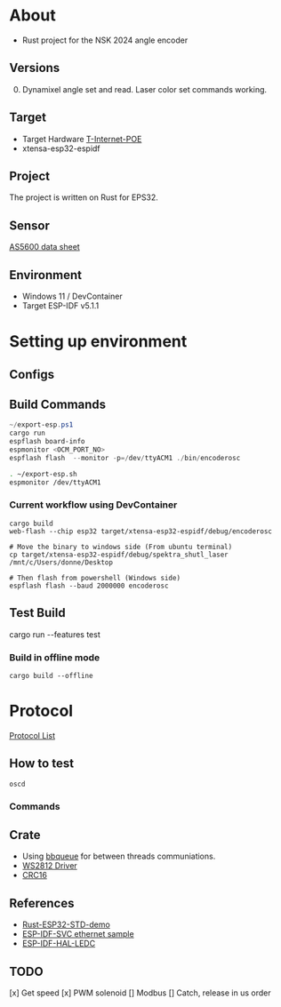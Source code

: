 # About
- Rust project for the NSK 2024 angle encoder
## Versions
0. Dynamixel angle set and read. Laser color set commands working.

## Target
- Target Hardware [T-Internet-POE](https://www.lilygo.cc/products/t-internet-poe)
- xtensa-esp32-espidf

## Project
The project is written on Rust for EPS32.

## Sensor
[AS5600 data sheet](https://www.mouser.com/pdfdocs/AMS_AS5600_Datasheet_EN.PDF)

## Environment
- Windows 11 / DevContainer
- Target ESP-IDF v5.1.1

# Setting up environment

## Configs

## Build Commands
```PowerShell
~/export-esp.ps1
cargo run
espflash board-info
espmonitor <OCM_PORT_NO>
espflash flash  --monitor -p=/dev/ttyACM1 ./bin/encoderosc
```

```Bash
. ~/export-esp.sh
espmonitor /dev/ttyACM1
```

### Current workflow using DevContainer
```DevContainer
cargo build
web-flash --chip esp32 target/xtensa-esp32-espidf/debug/encoderosc

# Move the binary to windows side (From ubuntu terminal)
cp target/xtensa-esp32-espidf/debug/spektra_shutl_laser /mnt/c/Users/donne/Desktop

# Then flash from powershell (Windows side)
espflash flash --baud 2000000 encoderosc
```

## Test Build
cargo run --features test

### Build in offline mode
```
cargo build --offline
```

# Protocol
[Protocol List](https://docs.google.com/spreadsheets/d/1DaNTpB7jWGoRZkjAx4mv4fX9doqdj3NTubLn8uKJP9o/edit?usp=sharing)

## How to test
```
oscd
```

### Commands

## Crate
- Using [bbqueue](https://docs.rs/bbqueue/latest/bbqueue/) for between threads communiations.
- [WS2812 Driver](https://github.com/cat-in-136/ws2812-esp32-rmt-driver/tree/main)
- [CRC16](https://docs.rs/crc16/latest/crc16/)

## References
- [Rust-ESP32-STD-demo](https://github.com/ivmarkov/rust-esp32-std-demo/blob/main/src/main.rs)
- [ESP-IDF-SVC ethernet sample](https://github.com/esp-rs/esp-idf-svc/blob/master/examples/eth.rs)
- [ESP-IDF-HAL-LEDC](https://github.com/esp-rs/esp-idf-hal/blob/master/examples/ledc_threads.rs)
## TODO
[x] Get speed
[x] PWM solenoid
[] Modbus
[] Catch, release in us order
